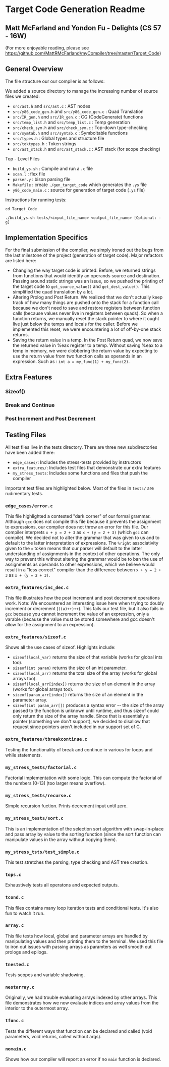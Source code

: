  # Target Code Generation Readme
## Matt McFarland and Yondon Fu - Delights (CS 57 - 16W)
(For more enjoyable reading, please see https://github.com/MattRMcFarland/myCompiler/tree/master/Target_Code)

## General Overview
The file structure our our compiler is as follows:

We added a source directory to manage the increasing number of source files we created:
* `src/ast.h` and `src/ast.c` : AST nodes
* `src/y86_code_gen.h` and `src/y86_code_gen.c` : Quad Translation
* `src/IR_gen.h` and `src/IR_gen.c` : CG (CodeGenerate) functions
* `src/temp_list.h` and `src/temp_list.c` : Temp generation
* `src/check_sym.h` and `src/check_sym.c` : Top-down type-checking
* `src/symtab.h` and `src/symtab.c` : Symboltable functions
* `src/types.h` : Global types and structure file
* `src/toktypes.h` : Token strings
* `src/ast_stack.h` and `src/ast_stack.c` : AST stack (for scope checking)

Top - Level Files
* `build_ys.sh` : Compile and run a `.c` file
* `scan.l` : flex file
* `parser.y` : bison parsing file 
* `Makefile` : create `./gen_target_code` which generates the `.ys` file
* `y86_code_main.c` : source for generation of target code (`.ys` file)

Instructions for running tests:

`cd Target_Code`

`./build_ys.sh tests/<input_file_name> <output_file_name> [Optional: -g]`

## Implementation Specifics

For the final submission of the compiler, we simply ironed out the bugs from the last milestone of the project (generation of target code). Major refactors are listed here:
* Changing the way target code is printed. Before, we returned strings from functions that would identify an operands source and destination. Passing around static strings was an issue, so we pushed the printing of the target code to `get_source_value()` and `get_dest_value()`. This simplified the quad translation by a lot. 
* Altering Prolog and Post Return. We realized that we don't actually keep track of how many things are pushed onto the stack for a function call because we don't need to save and restore registers between function calls (because values never live in registers between quads). So when a function returns, we manually reset the stack pointer to where it ought live just below the temps and locals for the caller. Before we implemented this reset, we were encountering a lot of off-by-one stack returns. 
* Saving the return value in a temp. In the Post Return quad, we now save the returned value in %eax register to a temp. Without saving %eax to a temp in memory, we were clobbering the return value by expecting to use the return value from two function calls as operands in an expression. Such as : `int a = my_func(1) + my_func(2)`.

## Extra Features

### Sizeof()

### Break and Continue

### Post Increment and Post Decrement



## Testing Files
All test files live in the tests directory. There are three new subdirectories have been added there:
* `edge_cases/`: Includes the stress-tests provided by instructors
* `extra_features/`: Includes test files that demonstrate our extra features
* `my_stress_tests`: Includes some functions and files that push the compiler

Important test files are highlighted below. Most of the files in `tests/` are rudimentary tests.

### `edge_cases/error.c`
This file highlighted a contested "dark corner" of our formal grammar. Although `gcc` does not compile this file because it prevents the assignment to expressions, our compiler does not throw an error for this file. Our compiler interprets `x + y = 2 + 3` as `x + (y = 2 + 3)` (which `gcc` can compile). We decided not to alter the grammar that was given to us and to default to the latter interpretation of expressions. The `%right` associativity given to the `=` token means that our parser will default to the latter understanding of assignments in the context of other operations. The only way to prevent this without altering the grammar would be to ban the use of assignments as operands to other expressions, which we believe would result in a "less correct" compiler than the difference between `x + y = 2 + 3` as `x + (y = 2 + 3)`.

### `extra_features/inc_dec.c`
This file illustrates how the post increment and post decrement operations work. Note: We encountered an interesting issue here when trying to doubly increment or decrement (`((a)++)++`). This fails our test file, but it also fails in `gcc` because you cannot increment the value of an expression, only a varable (because the value must be stored somewhere and gcc doesn't allow for the assignment to an expression).

### `extra_features/sizeof.c`
Shows all the use cases of sizeof. Highlights include:
* `sizeof(local_var)` returns the size of that variable (works for global ints too).
* `sizeof(int param)` returns the size of an int parameter.
* `sizeof(local_arr)` returns the total size of the array (works for global arrays too).
* `sizeof(local_arr[index])` returns the size of an element in the array (works for global arrays too).
* `sizeof(param_arr[index])` returns the size of an element in the parameter array.
* `sizeof(int param_arr[])` produces a syntax error -- the size of the array passed to the function is unknown until runtime, and thus sizeof could only return the size of the array handle. Since that is essentially a pointer (something we don't support), we decided to disallow that request since pointers aren't included in our support set of C.

### `extra_features/tbreakcontinue.c` 
Testing the functionality of break and continue in various for loops and while statements. 

### `my_stress_tests/factorial.c`
Factorial implementation with some logic. This can compute the factorial of the numbers [0-13] (too larger means overflow).

### `my_stress_tests/recurse.c`
Simple recursion fuction. Prints decrement input until zero.

### `my_stress_tests/sort.c`
This is an implementation of the selection sort algorithm with swap-in-place and pass array by value to the sorting function (since the sort function can manipulate values in the array without copying them).

### `my_stress_tsts/test_simple.c` 
This test stretches the parsing, type checking and AST tree creation.

### `tops.c`
Exhaustively tests all operatons and expected outputs.

### `tcond.c`
This files contains many loop iteration tests and conditional tests. It's also fun to watch it run.

### `array.c`
This file tests how local, global and parameter arrays are handled by manipulating values and then printing them to the terminal. We used this file to iron out issues with passing arrays as paramters as well smooth out prologs and epilogs.

### `tnested.c`
Tests scopes and variable shadowing.

### `nestarray.c`
Originally, we had trouble evaluating arrays indexed by other arrays. This file demonstrates how we now evaluate indices and array values from the interior to the outermost array.

### `tfunc.c`
Tests the different ways that function can be declared and called (void parameters, void returns, called without args).

### `nomain.c`
Shows how our compiler will report an error if no `main` function is declared.







